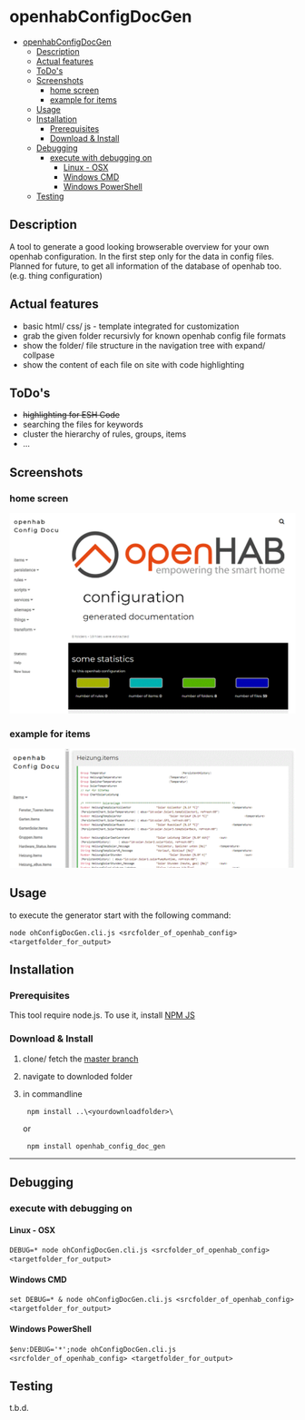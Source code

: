 # openhabConfigDocGen

- [openhabConfigDocGen](#openhabconfigdocgen)
  - [Description](#description)
  - [Actual features](#actual-features)
  - [ToDo's](#todos)
  - [Screenshots](#screenshots)
    - [home screen](#home-screen)
    - [example for items](#example-for-items)
  - [Usage](#usage)
  - [Installation](#installation)
    - [Prerequisites](#prerequisites)
    - [Download & Install](#download--install)
  - [Debugging](#debugging)
    - [execute with debugging on](#execute-with-debugging-on)
      - [Linux - OSX](#linux---osx)
      - [Windows CMD](#windows-cmd)
      - [Windows PowerShell](#windows-powershell)
  - [Testing](#testing)

## Description

A tool to generate a good looking browserable overview for your own openhab configuration.
In the first step only for the data in config files. Planned for future, to get all information of the database of openhab too. (e.g. thing configuration)

## Actual features
- basic html/ css/ js - template integrated for customization
- grab the given folder recursivly for known openhab config file formats
- show the folder/ file structure in the navigation tree with expand/ collpase
- show the content of each file on site with code highlighting

## ToDo's
- ~~highlighting for ESH Code~~
- searching the files for keywords
- cluster the hierarchy of rules, groups, items
- ...

## Screenshots

### home screen

![home screen](./docu/home.gif "home screen")

### example for items

![example for items ](./docu/items.gif "example for an item file")

## Usage

to execute the generator start with the following command:

    node ohConfigDocGen.cli.js <srcfolder_of_openhab_config> <targetfolder_for_output>

## Installation

### Prerequisites

This tool require node.js. To use it, install [NPM JS](https://www.npmjs.com/get-npm "get npm from www.npmjs.com")

### Download & Install

1. clone/ fetch the [master branch](https://github.com/ohAnd/openhabConfigDocGen.git)
2. navigate to downloded folder
3. in commandline
        
        npm install ..\<yourdownloadfolder>\
    or
        
        npm install openhab_config_doc_gen

---

## Debugging

### execute with debugging on


#### Linux - OSX

    DEBUG=* node ohConfigDocGen.cli.js <srcfolder_of_openhab_config> <targetfolder_for_output>

#### Windows CMD

    set DEBUG=* & node ohConfigDocGen.cli.js <srcfolder_of_openhab_config> <targetfolder_for_output>
#### Windows PowerShell
    
    $env:DEBUG='*';node ohConfigDocGen.cli.js <srcfolder_of_openhab_config> <targetfolder_for_output>

## Testing
 t.b.d.